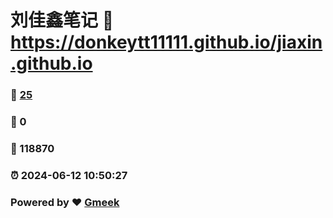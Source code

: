 # 刘佳鑫笔记 :link: https://donkeytt11111.github.io/jiaxin.github.io 
### :page_facing_up: [25](https://donkeytt11111.github.io/jiaxin.github.io/tag.html) 
### :speech_balloon: 0 
### :hibiscus: 118870 
### :alarm_clock: 2024-06-12 10:50:27 
### Powered by :heart: [Gmeek](https://github.com/Meekdai/Gmeek)

